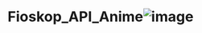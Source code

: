# Fioskop_API_Anime![image](https://user-images.githubusercontent.com/105061172/204286971-c31e760b-93f3-42be-9f41-9015e53bf900.png)
